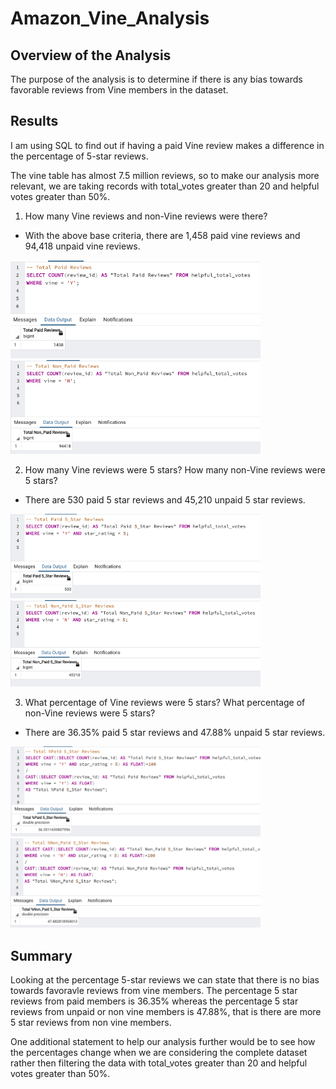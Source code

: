 # Amazon_Vine_Analysis


## Overview of the Analysis

The purpose of the analysis is to determine if there is any bias towards favorable reviews from Vine members in the dataset.

## Results

I am using SQL to find out if having a paid Vine review makes a difference in the percentage of 5-star reviews. 

The vine table has almost 7.5 million reviews, so to make our analysis more relevant, we are taking records with total_votes greater than 20 and helpful votes greater than 50%.

1. How many Vine reviews and non-Vine reviews were there? 

- With the above base criteria, there are 1,458 paid vine reviews and 94,418 unpaid vine reviews.

<img src="https://github.com/Nikhila999/Amazon_Vine_Analysis/blob/main/images/total_paid_reviews.png" width="400"> <img src="https://github.com/Nikhila999/Amazon_Vine_Analysis/blob/main/images/total_unpaid_reviews.png" width="400">

2. How many Vine reviews were 5 stars? How many non-Vine reviews were 5 stars?

- There are 530 paid 5 star reviews and 45,210 unpaid 5 star reviews.

<img src="https://github.com/Nikhila999/Amazon_Vine_Analysis/blob/main/images/paid_5star_reviews.png" width="400"> <img src="https://github.com/Nikhila999/Amazon_Vine_Analysis/blob/main/images/unpaid_5star_reviews.png" width="400">

3. What percentage of Vine reviews were 5 stars? What percentage of non-Vine reviews were 5 stars?

- There are 36.35% paid 5 star reviews and 47.88% unpaid 5 star reviews.

<img src="https://github.com/Nikhila999/Amazon_Vine_Analysis/blob/main/images/%25paid_5star_reviews.png" width="400"> <img src="https://github.com/Nikhila999/Amazon_Vine_Analysis/blob/main/images/%25unpaid_5star_reviews.png" width="400">


## Summary

Looking at the percentage 5-star reviews we can state that there is no bias towards favoravle reviews from vine members. The percentage 5 star reviews from paid members is 36.35% whereas the percentage 5 star reviews from unpaid or non vine members is 47.88%, that is there are more 5 star reviews from non vine members.

One additional statement to help our analysis further would be to see how the percentages change when we are considering the complete dataset rather then filtering the data with total_votes greater than 20 and helpful votes greater than 50%.


